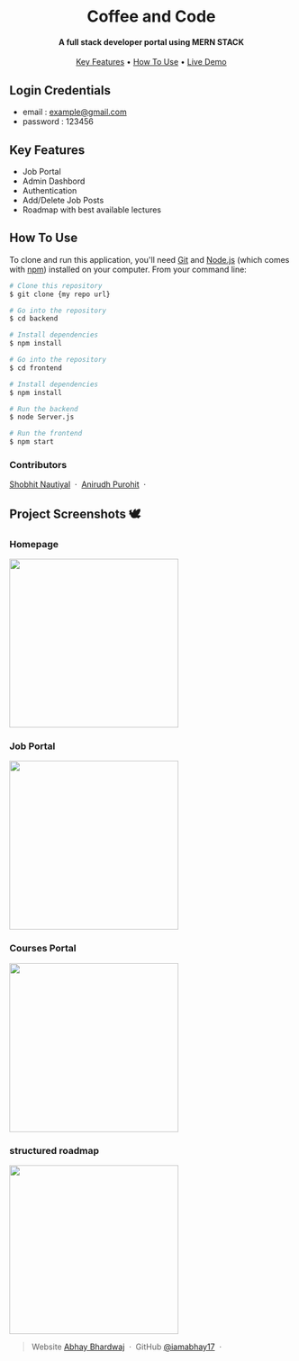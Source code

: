 
<h1 align="center">
  Coffee and Code
  <br>
</h1>

<h4 align="center">A full stack developer portal using MERN STACK</h4>


<p align="center">
  <a href="#key-features">Key Features</a> •
  <a href="#how-to-use">How To Use</a> •
  <a href="https://coffeeandcode-v1.onrender.com/">Live Demo</a> 
</p>

## Login Credentials
* email : example@gmail.com
* password : 123456

## Key Features
* Job Portal
* Admin Dashbord
* Authentication
* Add/Delete Job Posts
* Roadmap with best available lectures

## How To Use

To clone and run this application, you'll need [Git](https://git-scm.com) and [Node.js](https://nodejs.org/en/download/) (which comes with [npm](http://npmjs.com)) installed on your computer. From your command line:

```bash
# Clone this repository
$ git clone {my repo url}

# Go into the repository
$ cd backend

# Install dependencies
$ npm install

# Go into the repository
$ cd frontend

# Install dependencies
$ npm install

# Run the backend
$ node Server.js

# Run the frontend
$ npm start

```


### Contributors 
[Shobhit Nautiyal](https://github.com/shobhit1812) &nbsp;&middot;&nbsp;
[Anirudh Purohit](https://github.com/anirudhpurohit2001) &nbsp;&middot;&nbsp;

## Project Screenshots 🕊
### Homepage

<img align="center" height="300" src="./screenshots/Screenshot (54).png"/>

### Job Portal

<img align="center" height="300" src="./screenshots/Screenshot (55).png"/>

### Courses Portal

<img align="center" height="300" src="./screenshots/Screenshot (56).png"/>

### structured roadmap

<img align="center" height="300" src="./screenshots/Screenshot (57).png"/>




> Website [Abhay Bhardwaj](https://www.iamabhay.vercel.app) &nbsp;&middot;&nbsp;
> GitHub [@iamabhay17](https://github.com/iamabhay17) &nbsp;&middot;&nbsp;

